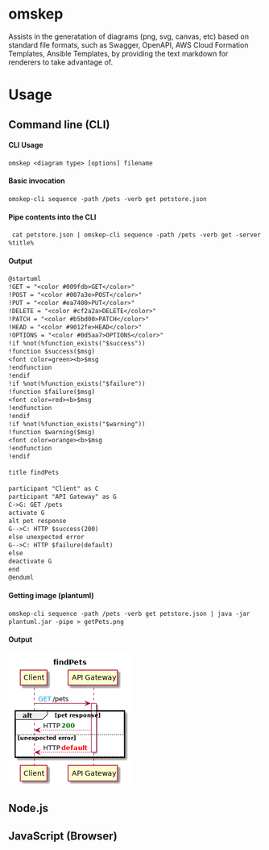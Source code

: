 # omskep
Assists in the generatation of diagrams (png, svg, canvas, etc) based on standard file formats, such as Swagger, OpenAPI, AWS Cloud Formation Templates, Ansible Templates, by providing the text markdown for renderers to take advantage of.

# Usage


## Command line (CLI)
  
  #### CLI Usage
  ~~~
  omskep <diagram type> [options] filename
  ~~~

  #### Basic invocation
  ~~~
  omskep-cli sequence -path /pets -verb get petstore.json
  ~~~
  
  #### Pipe contents into the CLI
  ~~~
   cat petstore.json | omskep-cli sequence -path /pets -verb get -server %title% 
  ~~~
  
  #### Output
  ~~~
  @startuml
  !GET = "<color #009fdb>GET</color>"
  !POST = "<color #007a3e>POST</color>"
  !PUT = "<color #ea7400>PUT</color>"
  !DELETE = "<color #cf2a2a>DELETE</color>"
  !PATCH = "<color #b5bd00>PATCH</color>"
  !HEAD = "<color #9012fe>HEAD</color>"
  !OPTIONS = "<color #0d5aa7>OPTIONS</color>"
  !if %not(%function_exists("$success"))
  !function $success($msg)
  <font color=green><b>$msg
  !endfunction
  !endif
  !if %not(%function_exists("$failure"))
  !function $failure($msg)
  <font color=red><b>$msg
  !endfunction
  !endif
  !if %not(%function_exists("$warning"))
  !function $warning($msg)
  <font color=orange><b>$msg
  !endfunction
  !endif

  title findPets

  participant "Client" as C
  participant "API Gateway" as G
  C->G: GET /pets
  activate G
  alt pet response
  G-->C: HTTP $success(200)
  else unexpected error
  G-->C: HTTP $failure(default)
  else 
  deactivate G
  end
  @enduml

  ~~~
  
  #### Getting image (plantuml)
  ~~~
  omskep-cli sequence -path /pets -verb get petstore.json | java -jar plantuml.jar -pipe > getPets.png
  ~~~
  
  #### Output
  ![getPets Diagram](getPets.png)
  

## Node.js

## JavaScript (Browser)

